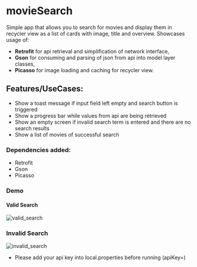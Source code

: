 # movieSearch
Simple app that allows you to search for movies and display them in recycler view as a list of cards with image, title and overview. 
Showcases usage of:
- <b>Retrofit</b> for api retrieval and simplification of network interface, 
- <b>Gson</b> for consuming and parsing of json from api into model layer classes,
- <b>Picasso</b> for image loading and caching for recycler view. 

## Features/UseCases: 
- Show a toast message if input field left empty and search button is triggered
- Show a progress bar while values from api are being retrieved
- Show an empty screen if invalid search term is entered and there are no search results
- Show a list of movies of successful search

### Dependencies added:
- Retrofit
- Gson
- Picasso

### Demo
#### Valid Search
![valid_search](https://user-images.githubusercontent.com/36864058/102680349-666ff080-4185-11eb-98cf-52838eb439b5.gif)

### Invalid Search
![invalid_search](https://user-images.githubusercontent.com/36864058/102680410-d5e5e000-4185-11eb-9d40-48eeadce5d4b.gif)


- Please add your api key into local.properties before running (apiKey=<yourApiKey>)

